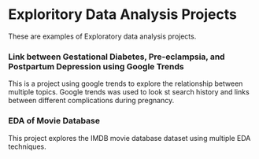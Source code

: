 # Exploritory Data Analysis Projects

These are examples of Exploratory data analysis projects.

### Link between Gestational Diabetes, Pre-eclampsia, and Postpartum Depression using Google Trends
 This is a project using google trends to explore the relationship between multiple topics. Google trends was used to look st search history and links between different complications during pregnancy.

### EDA of Movie Database

This project explores the IMDB movie database dataset using multiple EDA techniques.
